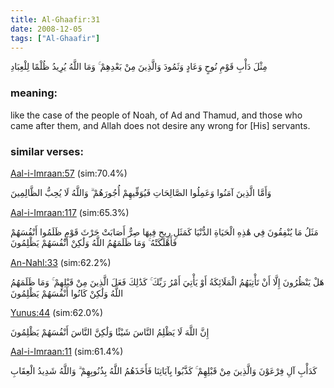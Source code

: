 ```yaml
---
title: Al-Ghaafir:31
date: 2008-12-05
tags: ["Al-Ghaafir"]
---
```

مِثْلَ دَأْبِ قَوْمِ نُوحٍ وَعَادٍ وَثَمُودَ وَالَّذِينَ مِنْ بَعْدِهِمْ ۚ وَمَا اللَّهُ يُرِيدُ ظُلْمًا لِلْعِبَادِ
### meaning: 
like the case of the people of Noah, of Ad and Thamud, and those who came after them, and Allah does not desire any wrong for [His] servants.
### similar verses: 

[Aal-i-Imraan:57](/3/57) (sim:70.4%)

وَأَمَّا الَّذِينَ آمَنُوا وَعَمِلُوا الصَّالِحَاتِ فَيُوَفِّيهِمْ أُجُورَهُمْ ۗ وَاللَّهُ لَا يُحِبُّ الظَّالِمِينَ

[Aal-i-Imraan:117](/3/117) (sim:65.3%)

مَثَلُ مَا يُنْفِقُونَ فِي هَٰذِهِ الْحَيَاةِ الدُّنْيَا كَمَثَلِ رِيحٍ فِيهَا صِرٌّ أَصَابَتْ حَرْثَ قَوْمٍ ظَلَمُوا أَنْفُسَهُمْ فَأَهْلَكَتْهُ ۚ وَمَا ظَلَمَهُمُ اللَّهُ وَلَٰكِنْ أَنْفُسَهُمْ يَظْلِمُونَ

[An-Nahl:33](/16/33) (sim:62.2%)

هَلْ يَنْظُرُونَ إِلَّا أَنْ تَأْتِيَهُمُ الْمَلَائِكَةُ أَوْ يَأْتِيَ أَمْرُ رَبِّكَ ۚ كَذَٰلِكَ فَعَلَ الَّذِينَ مِنْ قَبْلِهِمْ ۚ وَمَا ظَلَمَهُمُ اللَّهُ وَلَٰكِنْ كَانُوا أَنْفُسَهُمْ يَظْلِمُونَ

[Yunus:44](/10/44) (sim:62.0%)

إِنَّ اللَّهَ لَا يَظْلِمُ النَّاسَ شَيْئًا وَلَٰكِنَّ النَّاسَ أَنْفُسَهُمْ يَظْلِمُونَ

[Aal-i-Imraan:11](/3/11) (sim:61.4%)

كَدَأْبِ آلِ فِرْعَوْنَ وَالَّذِينَ مِنْ قَبْلِهِمْ ۚ كَذَّبُوا بِآيَاتِنَا فَأَخَذَهُمُ اللَّهُ بِذُنُوبِهِمْ ۗ وَاللَّهُ شَدِيدُ الْعِقَابِ
